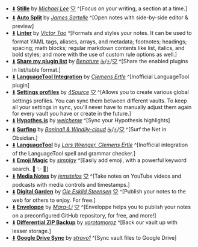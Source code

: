 <!-- ShareMyPlugin begin -->

- [⬇️](obsidian://SP-install?id=obsidian-stille&enable=true) [**Stille**](https://obsidian.md/plugins?id=obsidian-stille) by [*Michael Lee*](https://michaelsoolee.com) [♡](https://michaellee.gumroad.com/l/buy-michael-pizza) ^[Focus on your writing, a section at a time.]
- [⬇️](obsidian://SP-install?id=obsidian-auto-split&enable=true) [**Auto Split**](https://obsidian.md/plugins?id=obsidian-auto-split) by [*James Sartelle*](https://github.com/jsartelle) ^[Open notes with side-by-side editor & preview]
- [⬇️](obsidian://SP-install?id=obsidian-linter&enable=true) [**Linter**](https://obsidian.md/plugins?id=obsidian-linter) by [*Victor Tao*](https://github.com/platers) ^[Formats and styles your notes. It can be used to format YAML tags, aliases, arrays, and metadata; footnotes; headings; spacing; math blocks; regular markdown contents like list, italics, and bold styles; and more with the use of custom rule options as well.]
- [⬇️](obsidian://SP-install?id=share-my-plugin-list&enable=true) [**Share my plugin list**](https://obsidian.md/plugins?id=share-my-plugin-list) by [*Benature*](https://github.com/Benature) [☕️](https://www.buymeacoffee.com/benature)/[⚡️](https://afdian.net/a/Benature-K)/[♡](https://s2.loli.net/2024/01/30/jQ9fTSyBxvXRoOM.png) ^[Share the enabled plugins in list/table format.]
- [⬇️](obsidian://SP-install?id=obsidian-languagetool-plugin&enable=true) [**LanguageTool Integration**](https://obsidian.md/plugins?id=obsidian-languagetool-plugin) by [*Clemens Ertle*](https://github.com/Clemens-E) ^[Inofficial LanguageTool plugin]
- [⬇️](obsidian://SP-install?id=settings-profiles&enable=true) [**Settings profiles**](https://obsidian.md/plugins?id=settings-profiles) by [*4Source*](https://github.com/4Source) [♡](https://www.buymeacoffee.com/4Source) ^[Allows you to create various global settings profiles. You can sync them between different vaults. To keep all your settings in sync, you'll never have to manually adjust them again for every vault you have or create in the future.]
- [⬇️](obsidian://SP-install?id=obsidian-hypothesis-plugin&enable=true) [**Hypothes.is**](https://obsidian.md/plugins?id=obsidian-hypothesis-plugin) by [*weichenw*](https://github.com/weichenw) ^[Sync your Hypothesis highlights]
- [⬇️](obsidian://SP-install?id=surfing&enable=true) [**Surfing**](https://obsidian.md/plugins?id=surfing) by [*Boninall & Windily-cloud*](https://github.com/Quorafind) [☕️](https://www.buymeacoffee.com/boninall)/[⚡️](https://afdian.net/a/boninall)/[♡](https://cdn.jsdelivr.net/gh/Quorafind/.github@main/IMAGE/%E6%94%AF%E4%BB%98%E5%AE%9D%E4%BB%98%E6%AC%BE%E7%A0%81.jpg) ^[Surf the Net in Obsidian.]
- [⬇️](obsidian://SP-install?id=languagetool&enable=true) [**LanguageTool**](https://obsidian.md/plugins?id=languagetool) by [*Lars Wrenger, Clemens Ertle*](https://github.com/wrenger) ^[Inofficial integration of the LanguageTool spell and grammar checker.]
- [⬇️](obsidian://SP-install?id=emoji-magic&enable=true) [**Emoji Magic**](https://obsidian.md/plugins?id=emoji-magic) by [*simplgy*](https://github.com/simplgy) ^[Easily add emoji, with a powerful keyword search. 🔮 ✨ 🐇]
- [⬇️](obsidian://SP-install?id=media-notes&enable=true) [**Media Notes**](https://obsidian.md/plugins?id=media-notes) by [*jemstelos*](https://github.com/jemstelos) [♡](https://www.buymeacoffee.com/jemstelos) ^[Take notes on YouTube videos and podcasts with media controls and timestamps.]
- [⬇️](obsidian://SP-install?id=digitalgarden&enable=true) [**Digital Garden**](https://obsidian.md/plugins?id=digitalgarden) by [*Ole Eskild Steensen*](https://dg-docs.ole.dev/) [♡](https://ko-fi.com/oleeskild) ^[Publish your notes to the web for others to enjoy. For free.]
- [⬇️](obsidian://SP-install?id=obsidian-mkdocs-publisher&enable=true) [**Enveloppe**](https://obsidian.md/plugins?id=obsidian-mkdocs-publisher) by [*Mara-Li*](https://github.com/enveloppe) [♡](https://ko-fi.com/mara__li) ^[Enveloppe helps you to publish your notes on a preconfigured GitHub repository, for free, and more!]
- [⬇️](obsidian://SP-install?id=diffzip&enable=true) [**Differential ZIP Backup**](https://obsidian.md/plugins?id=diffzip) by [*vorotamoroz*](https://github.com/vrtmrz) ^[Back our vault up with lesser storage.]
- [⬇️](obsidian://SP-install?id=obsidian-gdrive-sync&enable=true) [**Google Drive Sync**](https://obsidian.md/plugins?id=obsidian-gdrive-sync) by [*stravo1*](https://stravo.one) ^[Sync vault files to Google Drive]



<!-- ShareMyPlugin end -->